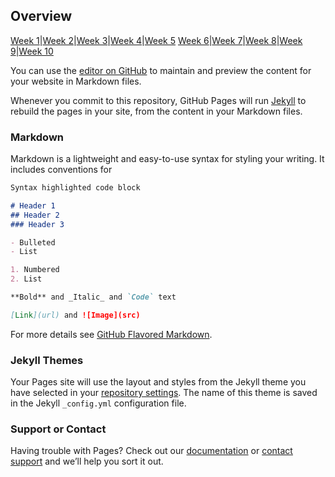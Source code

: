 ## Overview
[Week 1](http://milesccoleman.com/feels_bot)|[Week 2](http://milesccoleman.com/feels_bot)|[Week 3](http://milesccoleman.com/feels_bot)|[Week 4](http://milesccoleman.com/feels_bot)|[Week 5](http://milesccoleman.com/feels_bot) 
[Week 6](http://milesccoleman.com/feels_bot)|[Week 7](http://milesccoleman.com/feels_bot)|[Week 8](http://milesccoleman.com/feels_bot)|[Week 9](http://milesccoleman.com/feels_bot)|[Week 10](http://milesccoleman.com/feels_bot)

You can use the [editor on GitHub](https://github.com/dicesu/autocomm/edit/master/README.md) to maintain and preview the content for your website in Markdown files.

Whenever you commit to this repository, GitHub Pages will run [Jekyll](https://jekyllrb.com/) to rebuild the pages in your site, from the content in your Markdown files.

### Markdown

Markdown is a lightweight and easy-to-use syntax for styling your writing. It includes conventions for

```markdown
Syntax highlighted code block

# Header 1
## Header 2
### Header 3

- Bulleted
- List

1. Numbered
2. List

**Bold** and _Italic_ and `Code` text

[Link](url) and ![Image](src)
```

For more details see [GitHub Flavored Markdown](https://guides.github.com/features/mastering-markdown/).

### Jekyll Themes

Your Pages site will use the layout and styles from the Jekyll theme you have selected in your [repository settings](https://github.com/dicesu/autocomm/settings). The name of this theme is saved in the Jekyll `_config.yml` configuration file.

### Support or Contact

Having trouble with Pages? Check out our [documentation](https://help.github.com/categories/github-pages-basics/) or [contact support](https://github.com/contact) and we’ll help you sort it out.
